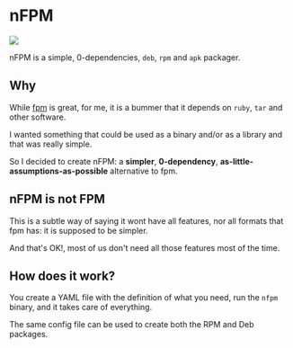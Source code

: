 # nFPM

![](/static/banner.svg)

nFPM is a simple, 0-dependencies, `deb`, `rpm` and `apk` packager.

## Why

While [fpm][] is great, for me, it is a bummer that it depends on `ruby`, `tar`
and other software.

I wanted something that could be used as a binary and/or as a library and that
was really simple.

So I decided to create nFPM: a **simpler**, **0-dependency**,
**as-little-assumptions-as-possible** alternative to fpm.

## nFPM is not FPM

This is a subtle way of saying it wont have all features, nor all
formats that fpm has: it is supposed to be simpler.

And that's OK!, most of us don't need all those features most of the time.

[fpm]: https://github.com/jordansissel/fpm

## How does it work?

You create a YAML file with the definition of what you need, run the `nfpm`
binary, and it takes care of everything.

The same config file can be used to create both the RPM and Deb packages.
